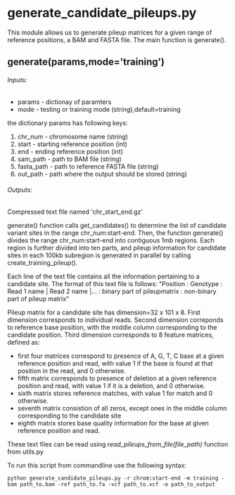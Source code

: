 # generate_candidate_pileups.py

This module allows us to generate pileup matrices for a given range of reference positions, a BAM and FASTA file. The main function is  generate().

## generate(params,mode='training')
###### Inputs:
* params - dictionay of paramters
* mode - testing or training mode (string),default=training

the dictionary params has following keys:
1. chr_num - chromosome name (string)
2. start - starting reference position (int)
3. end - ending reference position (int)
4. sam_path - path to BAM file (string)
5. fasta_path - path to reference FASTA file (string)
6. out_path - path where the output should be stored (string)

###### Outputs:
Compressed text file named 'chr_start_end.gz'

generate() function calls get_candidates() to determine the list of candidate variant sites in the range chr_num:start-end. Then, the function generate() divides the range chr_num:start-end into contiguous 1mb regions. Each region is further divided into ten parts, and pileup information for candidate sites in each 100kb subregion is generated in parallel by calling create_training_pileup(). 

Each line of the text file contains all the information pertaining to a candidate site. The format of this text file is follows:
"Position : Genotype : Read 1 name | Read 2 name |... : binary part of pileupmatrix : non-binary part of pileup matrix"


Pileup matrix for a candidate site has dimension=32 x 101 x 8. First dimension corresponds to individual reads. Second dimension correponds to reference base position, with the middle column corresponding to the candidate position. Third dimension corresponds to 8 feature matrices, defined as:
- first four matrices correspond to presence of A, G, T, C base at a given reference position and read, with value 1 if the base is found at that position in the read, and 0 otherwise.
- fifth matrix corresponds to presence of deletion at a given reference position and read, with value 1 if it is a deletion, and 0 otherwise.
- sixth matrix stores reference matches, with value 1 for match and 0 otherwise.
- seventh matrix consistion of all zeros, except ones in the middle column corresponding to the candidate site
- eighth matrix stores base quality information for the base at given reference position and read.

These text files can be read using *read_pileups_from_file(file_path)* function from utils.py

To run this script from commandline use the following syntax:

`python generate_candidate_pileups.py -r chrom:start-end -m training -bam path_to.bam -ref path_to.fa -vcf path_to.vcf -o path_to_output`


